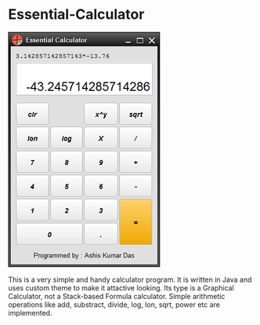 # Essential-Calculator

<img src="https://github.com/AKD92/Essential-Calculator/raw/master/scrn_1.png">


This is a very simple and handy calculator program. It is written in Java and uses custom theme to make it attactive looking. Its type is a Graphical Calculator, not a Stack-based Formula calculator. Simple arithmetic operations like add, substract, divide, log, lon, sqrt, power etc are implemented.

